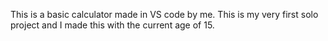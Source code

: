 This is a basic calculator made in VS code by me.
This is my very first solo project and I made this with the current age of 15.
